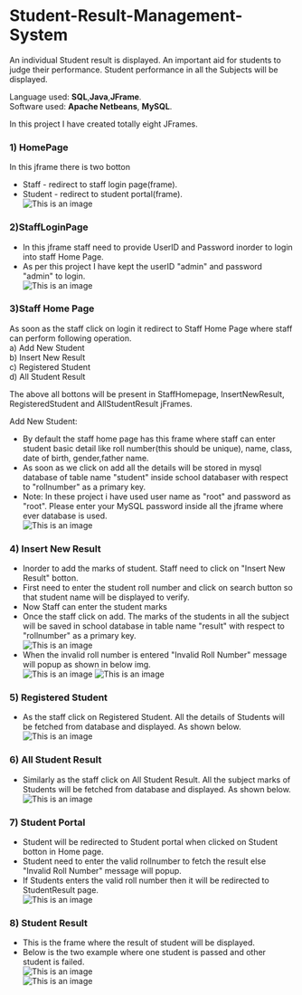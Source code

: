 # Student-Result-Management-System  

An individual Student result is displayed. An important aid for students to judge their performance. Student performance in all the Subjects will be displayed.  

Language used: **SQL**,**Java**,**JFrame**.  
Software used: **Apache Netbeans**, **MySQL**.  

In this project I have created totally eight JFrames.

### 1) HomePage

In this jframe there is two botton   
  * Staff  - redirect to staff login page(frame).  
  * Student - redirect to student portal(frame).  
![This is an image](https://github.com/chethansv23/Student-Result-Management-System/blob/main/homepage.png)
  
### 2)StaffLoginPage  

  * In this jframe staff need to provide UserID and Password inorder to login into staff Home Page.  
  * As per this project I have kept the userID "admin" and password "admin" to login.  
![This is an image](https://github.com/chethansv23/Student-Result-Management-System/blob/main/stafflogin.png)  

### 3)Staff Home Page  
  As soon as the staff click on login it redirect to Staff Home Page where staff can perform following operation.  
  a) Add New Student     
  b) Insert New Result  
  c) Registered Student  
  d) All Student Result  
  
  The above all bottons will be present in StaffHomepage, InsertNewResult, RegisteredStudent and AllStudentResult jFrames.  
  
  Add New Student:  
  * By default the staff home page has this frame where staff can enter student basic detail like roll number(this should be unique), name, class, date of birth, gender,father name.  
  * As soon as we click on add all the details will be stored in mysql database of table name "student" inside school databaser with respect to "rollnumber" as a primary key.  
  * Note: In these project i have used user name as "root" and password as "root". Please enter your MySQL password inside all the jframe where ever database is used.                           
![This is an image](https://github.com/chethansv23/Student-Result-Management-System/blob/main/staffhomepage.png)
  
### 4) Insert New Result  
   * Inorder to add the marks of student. Staff need to click on "Insert New Result" botton.  
   * First need to enter the student roll number and click on search button so that student name will be displayed to verify.  
   * Now Staff can enter the student marks   
   * Once the staff click on add. The marks of the students in all the subject will be saved in school database in table name "result" with respect to "rollnumber" as a primary key.  
![This is an image](https://github.com/chethansv23/Student-Result-Management-System/blob/main/insertmarks.png)
   * When the invalid roll number is entered "Invalid Roll Number" message will popup as shown in below img.  
![This is an image](https://github.com/chethansv23/Student-Result-Management-System/blob/main/insertmarkserror.png)
![This is an image](https://github.com/chethansv23/Student-Result-Management-System/blob/main/insertmarkserror.png)
  
### 5) Registered Student  
  * As the staff click on Registered Student. All the details of Students will be fetched from database and displayed. As shown below.  
![This is an image](https://github.com/chethansv23/Student-Result-Management-System/blob/main/studentdetails.png)
  
### 6) All Student Result  
  * Similarly as the staff click on All Student Result. All the subject marks of Students will be fetched from database and displayed. As shown below.  
   ![This is an image](https://github.com/chethansv23/Student-Result-Management-System/blob/main/studentmarks.png)

### 7) Student Portal
   * Student will be redirected to Student portal when clicked on Student botton in Home page.  
   * Student need to enter the valid rollnumber to fetch the result else "Invalid Roll Number" message will popup.  
   * If Students enters the valid roll number then it will be redirected to StudentResult page.  
   ![This is an image](https://github.com/chethansv23/Student-Result-Management-System/blob/main/studentportal.png)  

### 8) Student Result
  * This is the frame where the result of student will be displayed.  
  * Below is the two example where one student is passed and other student is failed.  
  ![This is an image](https://github.com/chethansv23/Student-Result-Management-System/blob/main/pass.png)  
![This is an image](https://github.com/chethansv23/Student-Result-Management-System/blob/main/fail.png)


